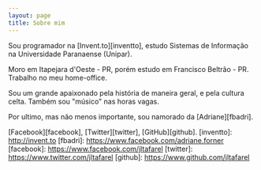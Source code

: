```yaml
---
layout: page
title: Sobre mim
---
```


Sou programador na [Invent.to][inventto], estudo Sistemas de Informação na Universidade Paranaense (Unipar).

Moro em Itapejara d'Oeste - PR, porém estudo em Francisco Beltrão - PR. Trabalho no meu home-office.

Sou um grande apaixonado pela história de maneira geral, e pela cultura celta. Também sou "músico" nas horas vagas.

Por ultimo, mas não menos importante, sou namorado da [Adriane][fbadri].

[Facebook][facebook], [Twitter][twitter], [GitHub][github].
[inventto]: http://invent.to
[fbadri]: https://www.facebook.com/adriane.forner
[facebook]: https://www.facebook.com/jltafarel
[twitter]: https://www.twitter.com/jltafarel
[github]: https://www.github.com/jltafarel
